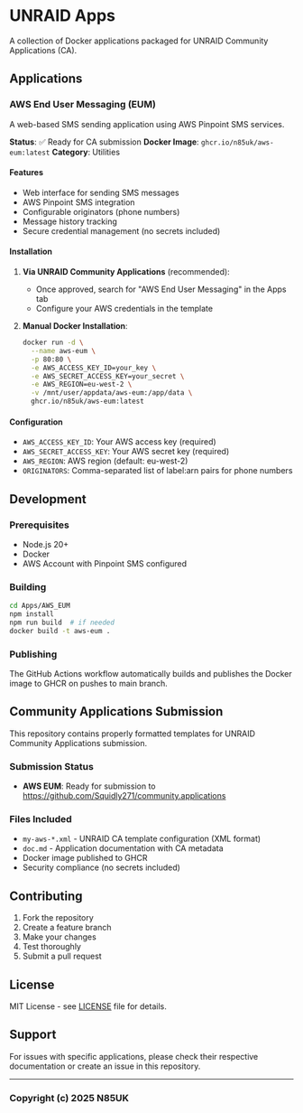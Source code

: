 # UNRAID Apps

A collection of Docker applications packaged for UNRAID Community Applications (CA).

## Applications

### AWS End User Messaging (EUM)

A web-based SMS sending application using AWS Pinpoint SMS services.

**Status**: ✅ Ready for CA submission
**Docker Image**: `ghcr.io/n85uk/aws-eum:latest`
**Category**: Utilities

#### Features

- Web interface for sending SMS messages
- AWS Pinpoint SMS integration
- Configurable originators (phone numbers)
- Message history tracking
- Secure credential management (no secrets included)

#### Installation

1. **Via UNRAID Community Applications** (recommended):
   - Once approved, search for "AWS End User Messaging" in the Apps tab
   - Configure your AWS credentials in the template

2. **Manual Docker Installation**:

   ```bash
   docker run -d \
     --name aws-eum \
     -p 80:80 \
     -e AWS_ACCESS_KEY_ID=your_key \
     -e AWS_SECRET_ACCESS_KEY=your_secret \
     -e AWS_REGION=eu-west-2 \
     -v /mnt/user/appdata/aws-eum:/app/data \
     ghcr.io/n85uk/aws-eum:latest
   ```

#### Configuration

- `AWS_ACCESS_KEY_ID`: Your AWS access key (required)
- `AWS_SECRET_ACCESS_KEY`: Your AWS secret key (required)
- `AWS_REGION`: AWS region (default: eu-west-2)
- `ORIGINATORS`: Comma-separated list of label:arn pairs for phone numbers

## Development

### Prerequisites

- Node.js 20+
- Docker
- AWS Account with Pinpoint SMS configured

### Building

```bash
cd Apps/AWS_EUM
npm install
npm run build  # if needed
docker build -t aws-eum .
```

### Publishing

The GitHub Actions workflow automatically builds and publishes the Docker image to GHCR on pushes to main branch.

## Community Applications Submission

This repository contains properly formatted templates for UNRAID Community Applications submission.

### Submission Status

- **AWS EUM**: Ready for submission to <https://github.com/Squidly271/community.applications>

### Files Included

- `my-aws-*.xml` - UNRAID CA template configuration (XML format)
- `doc.md` - Application documentation with CA metadata
- Docker image published to GHCR
- Security compliance (no secrets included)

## Contributing

1. Fork the repository
2. Create a feature branch
3. Make your changes
4. Test thoroughly
5. Submit a pull request

## License

MIT License - see [LICENSE](../LICENSE) file for details.

## Support

For issues with specific applications, please check their respective documentation or create an issue in this repository.

---

### Copyright (c) 2025 N85UK
